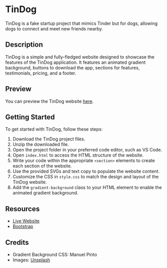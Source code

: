 
# TinDog

TinDog is a fake startup project that mimics Tinder but for dogs, allowing dogs to connect and meet new friends nearby.

## Description

TinDog is a simple and fully-fledged website designed to showcase the features of the TinDog application. It features an animated gradient background, buttons to download the app, sections for features, testimonials, pricing, and a footer.

## Preview

You can preview the TinDog website [here](http://127.0.0.1:5500/index.html).

## Getting Started

To get started with TinDog, follow these steps:

1. Download the TinDog project files.
2. Unzip the downloaded file.
3. Open the project folder in your preferred code editor, such as VS Code.
4. Open `index.html` to access the HTML structure of the website.
5. Write your code within the appropriate `<section>` elements to create each section of the website.
6. Use the provided SVGs and text copy to populate the website content.
7. Customize the CSS in `style.css` to match the design and layout of the TinDog website.
8. Add the `gradient-background` class to your HTML element to enable the animated gradient background.

## Resources

- [Live Website](http://127.0.0.1:5500/index.html)
- [Bootstrap](https://getbootstrap.com/)


## Credits

- Gradient Background CSS: Manuel Pinto
- Images: [Unsplash](https://unsplash.com/)


